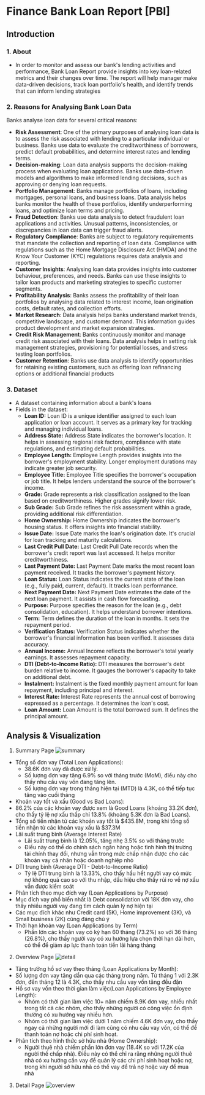 # Finance Bank Loan Report [PBI]
## Introduction
### 1. About
- In order to monitor and assess our bank's lending activities and performance, Bank Loan Report provide insights into key loan-related metrics and their changes over time. The report will help manager make data-driven decisions, track loan portfolio's health, and identify trends that can inform lending strategies
### 2. Reasons for Analysing Bank Loan Data
Banks analyse loan data for several critical reasons:
- **Risk Assessment**: One of the primary purposes of analysing loan data is to assess the risk associated with lending to a particular individual or business. Banks use data to evaluate the creditworthiness of borrowers, predict default probabilities, and determine interest rates and lending terms.
- **Decision-making**: Loan data analysis supports the decision-making process when evaluating loan applications. Banks use data-driven models and algorithms to make informed lending decisions, such as approving or denying loan requests.
- **Portfolio Management**: Banks manage portfolios of loans, including mortgages, personal loans, and business loans. Data analysis helps banks monitor the health of these portfolios, identify underperforming loans, and optimize loan terms and pricing.
- **Fraud Detection**: Banks use data analysis to detect fraudulent loan applications and activities. Unusual patterns, inconsistencies, or discrepancies in loan data can trigger fraud alerts.
- **Regulatory Compliance**: Banks are subject to regulatory requirements that mandate the collection and reporting of loan data. Compliance with regulations such as the Home Mortgage Disclosure Act (HMDA) and the Know Your Customer (KYC) regulations requires data analysis and reporting.
- **Customer Insights**: Analysing loan data provides insights into customer behaviour, preferences, and needs. Banks can use these insights to tailor loan products and marketing strategies to specific customer segments.
- **Profitability Analysis**: Banks assess the profitability of their loan portfolios by analysing data related to interest income, loan origination costs, default rates, and collection efforts.
- **Market Research**: Data analysis helps banks understand market trends, competitive landscape, and customer demand. This information guides product development and market expansion strategies.
- **Credit Risk Management**: Banks continuously monitor and manage credit risk associated with their loans. Data analysis helps in setting risk management strategies, provisioning for potential losses, and stress testing loan portfolios.
- **Customer Retention**: Banks use data analysis to identify opportunities for retaining existing customers, such as offering loan refinancing options or additional financial products
### 3. Dataset
- A dataset containing information about a bank's loans
- Fields in the dataset: <br/>
  - **Loan ID:** Loan ID is a unique identifier assigned to each loan application or loan account. It serves as a primary key for tracking and managing individual loans. <br/>
  - **Address State:** Address State indicates the borrower's location. It helps in assessing regional risk factors, compliance with state regulations, and estimating default probabilities. <br/>
  - **Employee Length:** Employee Length provides insights into the borrower's employment stability. Longer employment durations may indicate greater job security.<br/>
  - **Employee Title:** Employee Title specifies the borrower's occupation or job title. It helps lenders understand the source of the borrower's income.<br/>
  - **Grade:** Grade represents a risk classification assigned to the loan based on creditworthiness. Higher grades signify lower risk.<br/>
  - **Sub Grade:** Sub Grade refines the risk assessment within a grade, providing additional risk differentiation.<br/>
  - **Home Ownership:** Home Ownership indicates the borrower's housing status. It offers insights into financial stability.<br/>
  - **Issue Date:** Issue Date marks the loan's origination date. It's crucial for loan tracking and maturity calculations.<br/>
  - **Last Credit Pull Date:** Last Credit Pull Date records when the borrower's credit report was last accessed. It helps monitor creditworthiness.<br/>
  - **Last Payment Date:** Last Payment Date marks the most recent loan payment received. It tracks the borrower's payment history.<br/>
  - **Loan Status:** Loan Status indicates the current state of the loan (e.g., fully paid, current, default). It tracks loan performance.<br/>
  - **Next Payment Date:** Next Payment Date estimates the date of the next loan payment. It assists in cash flow forecasting.<br/>
  - **Purpose:** Purpose specifies the reason for the loan (e.g., debt consolidation, education). It helps understand borrower intentions.<br/>
  - **Term:** Term defines the duration of the loan in months. It sets the repayment period.<br/>
  - **Verification Status:** Verification Status indicates whether the borrower's financial information has been verified. It assesses data accuracy.<br/>
  - **Annual Income:** Annual Income reflects the borrower's total yearly earnings. It assesses repayment capacity.<br/>
  - **DTI (Debt-to-Income Ratio):** DTI measures the borrower's debt burden relative to income. It gauges the borrower's capacity to take on additional debt.<br/>
  - **Instalment:** Instalment is the fixed monthly payment amount for loan repayment, including principal and interest.<br/>
  - **Interest Rate:** Interest Rate represents the annual cost of borrowing expressed as a percentage. It determines the loan's cost.<br/>
  - **Loan Amount:** Loan Amount is the total borrowed sum. It defines the principal amount.<br/>
## Analysis & Visualization
1. Summary Page
![summary](https://github.com/user-attachments/assets/cd615676-80e7-4ac2-9592-d020238c2fd1) <br />
- Tổng số đơn vay (Total Loan Applications):
  - 38.6K đơn vay đã được xử lý.
  - Số lượng đơn vay tăng 6.9% so với tháng trước (MoM), điều này cho thấy nhu cầu vay vốn đang tăng lên.
  - Số lượng đơn vay trong tháng hiện tại (MTD) là 4.3K, có thể tiếp tục tăng vào cuối tháng
-  Khoản vay tốt và xấu (Good vs Bad Loans):
  - 86.2% của các khoản vay được xem là Good Loans (khoảng 33.2K đơn), cho thấy tỷ lệ nợ xấu thấp chỉ 13.8% (khoảng 5.3K đơn là Bad Loans).
  - Tổng số tiền nhận từ các khoản vay tốt là $435.8M, trong khi tổng số tiền nhận từ các khoản vay xấu là $37.3M
- Lãi suất trung bình (Average Interest Rate)
  - Lãi suất trung bình là 12.05%, tăng nhẹ 3.5% so với tháng trước
  - Điều này có thể do chính sách ngân hàng hoặc tình hình thị trường tài chính thay đổi, nhưng vẫn trong mức chấp nhận được cho các khoản vay cá nhân hoặc doanh nghiệp nhỏ
- DTI trung bình (Average DTI - Debt-to-Income Ratio)
  - Tỷ lệ DTI trung bình là 13.33%, cho thấy hầu hết người vay có mức nợ không quá cao so với thu nhập, dấu hiệu cho thấy rủi ro về nợ xấu vẫn được kiểm soát
-  Phân tích theo mục đích vay (Loan Applications by Purpose)
  - Mục đích vay phổ biến nhất là Debt consolidation với 18K đơn vay, cho thấy nhiều người vay đang tìm cách quản lý nợ hiện tại
  - Các mục đích khác như Credit card (5K), Home improvement (3K), và Small business (2K) cũng đáng chú ý
- Thời hạn khoản vay (Loan Applications by Term)
  - Phần lớn các khoản vay có kỳ hạn 60 tháng (73.2%) so với 36 tháng (26.8%), cho thấy người vay có xu hướng lựa chọn thời hạn dài hơn, có thể để giảm áp lực thanh toán tiền lãi hàng tháng
2. Overview Page
![detail](https://github.com/user-attachments/assets/ba2aaef6-3f9f-4440-89bb-c58ed3a2c1bf) <br />
-  Tăng trưởng hồ sơ vay theo tháng (Loan Applications by Month):
  - Số lượng đơn vay tăng dần qua các tháng trong năm. Từ tháng 1 với 2.3K đơn, đến tháng 12 là 4.3K, cho thấy nhu cầu vay vốn tăng đều đặn
- Hồ sơ vay vốn theo thời gian làm việc(Loan Applications by Employee Length):
  - Nhóm có thời gian làm việc 10+ năm chiếm 8.9K đơn vay, nhiều nhất trong tất cả các nhóm, cho thấy những người có công việc ổn định thường có xu hướng vay nhiều hơn.
  - Nhóm có thời gian làm việc dưới 1 năm chiếm 4.6K đơn vay, cho thấy ngay cả những người mới đi làm cũng có nhu cầu vay vốn, có thể để thanh toán nợ hoặc chi phí sinh hoạt.
- Phân tích theo hình thức sở hữu nhà (Home Ownership):
  - Người thuê nhà chiếm phần lớn đơn vay (18.4K so với 17.2K của người thế chấp nhà). Điều này có thể chỉ ra rằng những người thuê nhà có xu hướng cần vay để quản lý các chi phí sinh hoạt hoặc nợ, trong khi người sở hữu nhà có thể vay để trả nợ hoặc vay để mua nhà
3. Detail Page
![overview](https://github.com/user-attachments/assets/4d78ddca-b7af-4faa-88ce-2a3cefef745f) <br />
